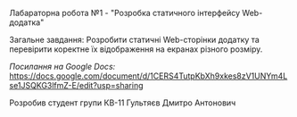 Лабараторна робота №1 - "Розробка статичного інтерфейсу Web-додатка"

Загальне завдання: Розробити статичні Web-сторінки додатку та перевірити коректне їх відображення на екранах різного розміру.

_Посилання на Google Docs:_ https://docs.google.com/document/d/1CERS4TutpKbXh9xkes8zV1UNYm4Lse1JSQKG3lfmZ-E/edit?usp=sharing

Розробив студент групи КВ-11 Гультяєв Дмитро Антонович
